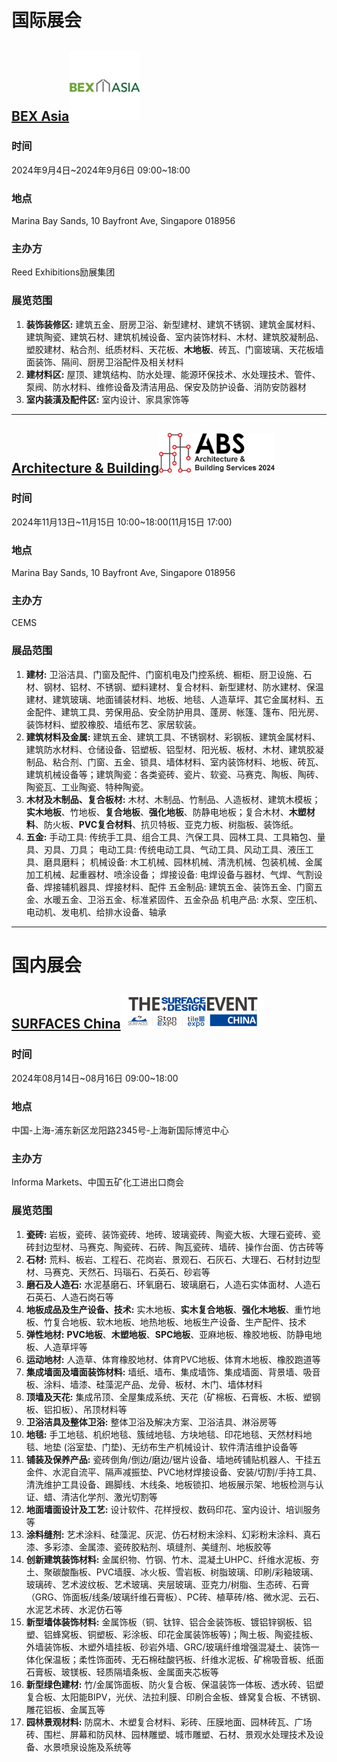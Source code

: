 # 国际展会

## [BEX Asia](https://www.bex-asia.com/)<img src="./images/BEX Asia-logo.jpg" style="zoom: 33%;" />

### 时间

2024年9月4日~2024年9月6日 09:00~18:00

### 地点

Marina Bay Sands, 10 Bayfront Ave, Singapore 018956

### 主办方

Reed Exhibitions励展集团

### 展览范围

1. **装饰装修区:** 建筑五金、厨房卫浴、新型建材、建筑不锈钢、建筑金属材料、建筑陶瓷、建筑石材、建筑机械设备、室内装饰材料、木材、建筑胶凝制品、塑胶建材、粘合剂、纸质材料、天花板、**木地板**、砖瓦、门窗玻璃、天花板墙面装饰、隔间、厨房卫浴配件及相关材料
2. **建材料区:** 屋顶、建筑结构、防水处理、能源环保技术、水处理技术、管件、泵阀、防水材料、维修设备及清洁用品、保安及防护设备、消防安防器材
3. **室内装潢及配件区:** 室内设计、家具家饰等

------

## [Architecture & Building](https://architecturebuildingservices.com.sg/)<img src="./images/ABS-logo.png" style="zoom: 18%;" />

### 时间

2024年11月13日~11月15日 10:00~18:00(11月15日 17:00)

### 地点

Marina Bay Sands, 10 Bayfront Ave, Singapore 018956

### 主办方

CEMS

### 展品范围

1. **建材:** 卫浴洁具、门窗及配件、门窗机电及门控系统、橱柜、厨卫设施、石材、钢材、铝材、不锈钢、塑料建材、复合材料、新型建材、防水建材、保温建材、建筑玻璃、地面铺装材料、地板、地毯、人造草坪、其它金属材料、五金配件、建筑工具、劳保用品、安全防护用具、蓬房、帐篷、篷布、阳光房、装饰材料、塑胶橡胶、墙纸布艺、家居软装。
2. **建筑材料及金属:** 建筑五金、建筑工具、不锈钢材、彩钢板、建筑金属材料、建筑防水材料、仓储设备、铝塑板、铝型材、阳光板、板材、木材、建筑胶凝制品、粘合剂、门窗、五金、锁具、墙体材料、室内装饰材料、地板、砖瓦、建筑机械设备等；建筑陶瓷：各类瓷砖、瓷片、软瓷、马赛克、陶板、陶砖、陶瓷瓦、工业陶瓷、特种陶瓷。
3. **木材及木制品、复合板材:** 木材、木制品、竹制品、人造板材、建筑木模板；**实木地板**、竹地板、**复合地板**、**强化地板**、防静电地板；复合木材、**木塑材料**、防火板、**PVC复合材料**、抗贝特板、亚克力板、树脂板、装饰纸。
4. **五金:** 手动工具: 传统手工具、组合工具、汽保工具、园林工具、工具箱包、量具、刃具、刀具； 电动工具: 传统电动工具、气动工具、风动工具、液压工具、磨具磨料； 机械设备: 木工机械、园林机械、清洗机械、包装机械、金属加工机械、起重器材、喷涂设备； 焊接设备: 电焊设备与器材、气焊、气割设备、焊接辅机器具、焊接材料、配件 五金制品: 建筑五金、装饰五金、门窗五金、水暖五金、卫浴五金、标准紧固件、五金杂品 机电产品: 水泵、空压机、电动机、发电机、给排水设备、轴承

------

# 国内展会

## [SURFACES China](https://www.domotexasiachinafloor.com/)<img src="./images/SURFACE-logo.png" style="zoom:100%;" />

### 时间

2024年08月14日~08月16日 09:00~18:00

### 地点

中国-上海-浦东新区龙阳路2345号-上海新国际博览中心

### 主办方

Informa Markets、中国五矿化工进出口商会

### 展览范围

1. **瓷砖:** 岩板，瓷砖、装饰瓷砖、地砖、玻璃瓷砖、陶瓷大板、大理石瓷砖、瓷砖封边型材、马赛克、陶瓷砖、石砖、陶瓦瓷砖、墙砖、操作台面、仿古砖等
2. **石材:** 荒料、板岩、工程石、花岗岩、景观石、石灰石、大理石、石材封边型材、马赛克、天然石、玛瑙石、石英石、砂岩等
3. **磨石及人造石:** 水泥基磨石、环氧磨石、玻璃磨石，人造石实体面材、人造石石英石、人造石岗石等
4. **地板成品及生产设备、技术:** 实木地板、**实木复合地板**、**强化木地板**、重竹地板、竹复合地板、软木地板、地热地板、地板生产设备、生产配件、技术
5. **弹性地材:** **PVC地板**、**木塑地板**、**SPC地板**、亚麻地板、橡胶地板、防静电地板、人造草坪等
6. **运动地材:** 人造草、体育橡胶地材、体育PVC地板、体育木地板、橡胶跑道等
7. **集成墙面及墙面装饰材料:** 墙纸、墙布、集成墙饰、集成墙面、背景墙、吸音板、涂料、墙漆、硅藻泥产品、龙骨、板材、木门、墙体材料
8. **顶墙及天花:** 集成吊顶、全屋集成系统、天花（矿棉板、石膏板、木板、塑钢板、铝扣板）、吊顶材料等
9. **卫浴洁具及整体卫浴:** 整体卫浴及解决方案、卫浴洁具、淋浴房等
10. **地毯:** 手工地毯、机织地毯、簇绒地毯、方块地毯、印花地毯、天然材料地毯、地垫 (浴室垫、门垫)、无纺布生产机械设计、软件清洁维护设备等
11. **铺装及保养产品:** 瓷砖倒角/倒边/磨边/锯片设备、墙地砖铺贴机器人、干挂五金件、水泥自流平、隔声减振垫、PVC地材焊接设备、安装/切割/手持工具、清洗维护工具设备、踢脚线、木线条、地板锁扣、地板展示架、地板检测与认证、蜡、清洁化学剂、激光切割等
12. **地面墙面设计及工艺:** 设计软件、花样授权、数码印花、室内设计、培训服务等
13. **涂料缝剂:** 艺术涂料、硅藻泥、灰泥、仿石材粉末涂料、幻彩粉末涂料、真石漆、多彩漆、金属漆、瓷砖胶粘剂、填缝剂、美缝剂、地板胶等
14. **创新建筑装饰材料:** 金属织物、竹钢、竹木、混凝土UHPC、纤维水泥板、夯土、聚碳酸酯板、PVC墙膜、冰火板、雪岩板、树脂玻璃、印刷/彩釉玻璃、玻璃砖、艺术波纹板、艺术玻璃、夹层玻璃、亚克力/树脂、生态砖、石膏（GRG、饰面板/线条/玻璃纤维石膏板）、PC砖、植草砖/格、微水泥、云石、水泥艺术砖、水泥仿石等
15. **新型墙体装饰材料:** 金属饰板（铜、钛锌、铝合金装饰板、镀铝锌钢板、铝塑、铝蜂窝板、铜塑板、彩涂板、印花金属装饰板等)；陶土板、陶瓷挂板、外墙装饰板、木塑外墙挂板、砂岩外墙、GRC/玻璃纤维增强混凝土、装饰一体化保温板；柔性饰面砖、无石棉硅酸钙板、纤维水泥板、矿棉吸音板、纸面石膏板、玻镁板、轻质隔墙条板、金属面夹芯板等
16. **新型绿色建材:** 竹/金属饰面板、防火复合板、保温装饰一体板、透水砖、铝塑复合板、太阳能BIPV，光伏、法拉利膜、印刷合金板、蜂窝复合板、不锈钢、雕花铝板、金属瓦等
17. **园林景观材料:** 防腐木、木塑复合材料、彩砖、压膜地面、园林砖瓦、广场砖、围栏、屏幕和防风林、园林雕塑、城市雕塑、石材、景观水处理技术及设备、水景喷泉设施及系统等
